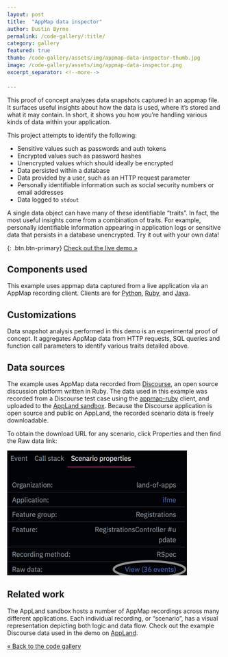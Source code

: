 ```yaml
---
layout: post
title:  "AppMap data inspector"
author: Dustin Byrne
permalink: /code-gallery/:title/
category: gallery
featured: true
thumb: /code-gallery/assets/img/appmap-data-inspector-thumb.jpg
image: /code-gallery/assets/img/appmap-data-inspector.png
excerpt_separator: <!--more-->

---
```


This proof of concept analyzes data snapshots captured in an appmap file. It
surfaces useful insights about how the data is used, where it’s stored and what
it may contain. In short, it shows you how you’re handling various kinds of data
within your application.

<!--more-->

This project attempts to identify the following:
- Sensitive values such as passwords and auth tokens
- Encrypted values such as password hashes
- Unencrypted values which should ideally be encrypted
- Data persisted within a database
- Data provided by a user, such as an HTTP request parameter
- Personally identifiable information such as social security numbers or email addresses
- Data logged to `stdout`

A single data object can have many of these identifiable “traits”. In fact, the
most useful insights come from a combination of traits. For example, personally
identifiable information appearing in application logs or sensitive data that
persists in a database unencrypted. Try it out with your own data!

{: .btn.btn-primary}
[Check out the live demo &raquo;](https://appmap-data-inspector.netlify.app/?url=https%3A%2F%2Fapp.land%2Fapi%2Fscenarios%2Ffbc57147-b947-4423-bd60-ef0d3369726d)

## Components used
This example uses appmap data captured from a live application via an AppMap
recording client. Clients are for
[Python](https://github.com/applandinc/appmap-python),
[Ruby](https://github.com/applandinc/appmap-ruby),
and [Java](https://github.com/applandinc/appmap-java).

## Customizations
Data snapshot analysis performed in this demo is an experimental proof of
concept. It aggregates AppMap data from HTTP requests, SQL queries and function
call parameters to identify various traits detailed above.

## Data sources
The example uses AppMap data recorded from [Discourse](https://github.com/discourse/discourse),
an open source discussion platform written in Ruby. The data used in this
example was recorded from a Discourse test case using the [appmap-ruby](https://github.com/applandinc/appmap-ruby/)
client, and uploaded to the [AppLand sandbox](https://app.land). Because the
Discourse application is open source and public on AppLand, the recorded
scenario data is freely downloadable.

To obtain the download URL for any scenario, click Properties and then find the
Raw data link:

<img style="width: 420px; height: 291px;" src="/code-gallery/assets/img/raw-data-link.png">


## Related work
The AppLand sandbox hosts a number of AppMap recordings across many different
applications. Each individual recording, or “scenario”, has a visual
representation depicting both logic and data flow. Check out the example
Discourse data used in the demo on [AppLand](https://app.land/scenarios/fbc57147-b947-4423-bd60-ef0d3369726d#event=7).


[&laquo; Back to the code gallery](/code-gallery)
